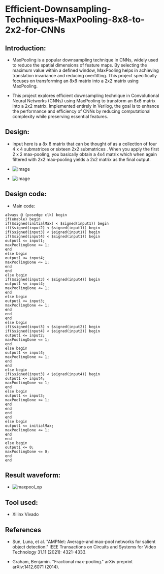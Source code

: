 # Efficient-Downsampling-Techniques-MaxPooling-8x8-to-2x2-for-CNNs


## Introduction:


- MaxPooling is a popular downsampling technique in CNNs, widely used to reduce the spatial dimensions of feature maps. By selecting the maximum value within a defined window, MaxPooling helps in achieving translation invariance and reducing overfitting. This project specifically focuses on transforming an 8x8 matrix into a 2x2 matrix using MaxPooling.
  
- This project explores efficient downsampling technique in Convolutional Neural Networks (CNNs) using MaxPooling to transform an 8x8 matrix into a 2x2 matrix. Implemented entirely in Verilog, the goal is to enhance the performance and efficiency of CNNs by reducing computational complexity while preserving essential features.



## Design:

- Input here is a 8x 8 matrix that can be thought of as a collection of four 4 x 4 submatrices or sixteen 2x2 submatrices . When you apply the first 2 x 2 max-pooling, you basically obtain a 4x4 matrix which when again filtered with 2x2 max-pooling yields a 2x2 matrix as the final output.

- ![image](https://github.com/amanh-iitj/Efficient-Downsampling-Techniques-MaxPooling-8x8-to-2x2-for-CNNs/assets/155350256/e3f069ec-596f-40b2-9456-4a9f86352e13)

- ![image](https://github.com/amanh-iitj/Efficient-Downsampling-Techniques-MaxPooling-8x8-to-2x2-for-CNNs/assets/155350256/53644ce3-a4b8-4052-8203-7b6e25d30331)



## Design code:

- Main code:

```
always @ (posedge clk) begin
if(enable) begin
if($signed(initialMax) < $signed(input1)) begin
if($signed(input2) < $signed(input1)) begin
if($signed(input3) < $signed(input1)) begin
if($signed(input4) < $signed(input1)) begin
output1 <= input1;
maxPoolingDone <= 1;
end
else begin
output1 <= input4;
maxPoolingDone <= 1;
end
end
else begin
if($signed(input3) < $signed(input4)) begin
output1 <= input4;
maxPoolingDone <= 1;
end
else begin
output1 <= input3;
maxPoolingDone <= 1;
end
end
end
else begin
if($signed(input3) < $signed(input2)) begin
if($signed(input4) < $signed(input2)) begin
output1 <= input2;
maxPoolingDone <= 1;
end
else begin
output1 <= input4;
maxPoolingDone <= 1;
end
end
else begin
if($signed(input3) < $signed(input4)) begin
output1 <= input4;
maxPoolingDone <= 1;
end
else begin
output1 <= input3;
maxPoolingDone <= 1;
end
end
end
end
else begin
output1 <= initialMax;
maxPoolingDone <= 1;
end
end
else begin
output1 <= 0;
maxPoolingDone <= 0;
end
end
```



## Result waveform:

- ![maxpool_op](https://github.com/amanh-iitj/Efficient-Downsampling-Techniques-MaxPooling-8x8-to-2x2-for-CNNs/assets/155350256/d9fef262-9771-4a44-8dd1-e84a835e90fc)




## Tool used:

- Xilinx Vivado



## References

- Sun, Luna, et al. "AMPNet: Average-and max-pool networks for salient object detection." IEEE Transactions on Circuits and Systems for Video Technology 31.11 (2021): 4321-4333.

- Graham, Benjamin. "Fractional max-pooling." arXiv preprint arXiv:1412.6071 (2014).

